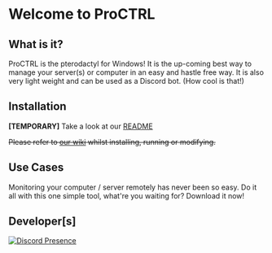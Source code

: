 # Welcome to ProCTRL

## What is it?

ProCTRL is the pterodactyl for Windows! It is the up-coming best way to manage your server(s) or computer in an easy and hastle free way. It is also very light weight and can be used as a Discord bot. (How cool is that!)

## Installation

**[TEMPORARY]** Take a look at our [README](https://github.com/ItsTato/proctrl/blob/main/README.md)

~~Please refer to [our wiki](https://github.com/ItsTato/proctrl/wiki) whilst installing, running or modifying.~~

## Use Cases

Monitoring your computer / server remotely has never been so easy. Do it all with this one simple tool, what're you waiting for? Download it now!

## Developer[s]

[![Discord Presence](https://lanyard.cnrad.dev/api/900401428739272725)](https://discord.com/users/900401428739272725)
